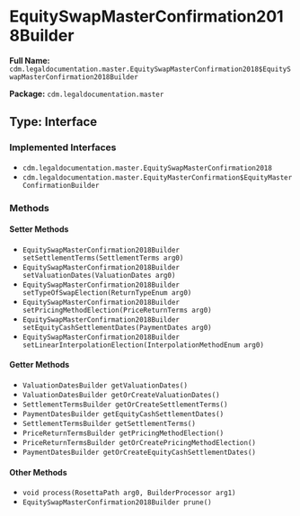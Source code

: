 # EquitySwapMasterConfirmation2018Builder

**Full Name:** `cdm.legaldocumentation.master.EquitySwapMasterConfirmation2018$EquitySwapMasterConfirmation2018Builder`

**Package:** `cdm.legaldocumentation.master`

## Type: Interface

### Implemented Interfaces

- `cdm.legaldocumentation.master.EquitySwapMasterConfirmation2018`
- `cdm.legaldocumentation.master.EquityMasterConfirmation$EquityMasterConfirmationBuilder`

### Methods

#### Setter Methods

- `EquitySwapMasterConfirmation2018Builder setSettlementTerms(SettlementTerms arg0)`
- `EquitySwapMasterConfirmation2018Builder setValuationDates(ValuationDates arg0)`
- `EquitySwapMasterConfirmation2018Builder setTypeOfSwapElection(ReturnTypeEnum arg0)`
- `EquitySwapMasterConfirmation2018Builder setPricingMethodElection(PriceReturnTerms arg0)`
- `EquitySwapMasterConfirmation2018Builder setEquityCashSettlementDates(PaymentDates arg0)`
- `EquitySwapMasterConfirmation2018Builder setLinearInterpolationElection(InterpolationMethodEnum arg0)`

#### Getter Methods

- `ValuationDatesBuilder getValuationDates()`
- `ValuationDatesBuilder getOrCreateValuationDates()`
- `SettlementTermsBuilder getOrCreateSettlementTerms()`
- `PaymentDatesBuilder getEquityCashSettlementDates()`
- `SettlementTermsBuilder getSettlementTerms()`
- `PriceReturnTermsBuilder getPricingMethodElection()`
- `PriceReturnTermsBuilder getOrCreatePricingMethodElection()`
- `PaymentDatesBuilder getOrCreateEquityCashSettlementDates()`

#### Other Methods

- `void process(RosettaPath arg0, BuilderProcessor arg1)`
- `EquitySwapMasterConfirmation2018Builder prune()`

